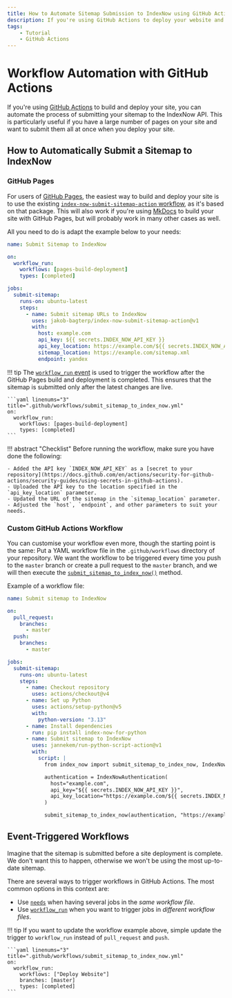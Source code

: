 ```yaml
---
title: How to Automate Sitemap Submission to IndexNow using GitHub Actions
description: If you're using GitHub Actions to deploy your website and want to improve SEO, you can automate the submission of your sitemap to the IndexNow API. Includes code examples for beginners and advanced users.
tags:
    - Tutorial
    - GitHub Actions
---
```


# Workflow Automation with GitHub Actions
If you're using [GitHub Actions](https://github.com/features/actions) to build and deploy your site, you can automate the process of submitting your sitemap to the IndexNow API. This is particularly useful if you have a large number of pages on your site and want to submit them all at once when you deploy your site.

## How to Automatically Submit a Sitemap to IndexNow
### GitHub Pages
For users of [GitHub Pages](https://pages.github.com), the easiest way to build and deploy your site is to use the existing [`index-now-submit-sitemap-action` workflow](https://github.com/marketplace/actions/index-now-submit-sitemap-action), as it's based on that package. This will also work if you're using [MkDocs](https://www.mkdocs.org) to build your site with GitHub Pages, but will probably work in many other cases as well.

All you need to do is adapt the example below to your needs:

```yaml linenums="1" title=".github/workflows/submit_sitemap_to_index_now.yml"
name: Submit Sitemap to IndexNow

on:
  workflow_run:
    workflows: [pages-build-deployment]
    types: [completed]

jobs:
  submit-sitemap:
    runs-on: ubuntu-latest
    steps:
      - name: Submit sitemap URLs to IndexNow
        uses: jakob-bagterp/index-now-submit-sitemap-action@v1
        with:
          host: example.com
          api_key: ${{ secrets.INDEX_NOW_API_KEY }}
          api_key_location: https://example.com/${{ secrets.INDEX_NOW_API_KEY }}.txt
          sitemap_location: https://example.com/sitemap.xml
          endpoint: yandex
```

!!! tip
    The [`workflow_run` event](https://docs.github.com/en/actions/writing-workflows/choosing-when-your-workflow-runs/events-that-trigger-workflows#workflow_run) is used to trigger the workflow after the GitHub Pages build and deployment is completed. This ensures that the sitemap is submitted only after the latest changes are live.

    ```yaml linenums="3" title=".github/workflows/submit_sitemap_to_index_now.yml"
    on:
      workflow_run:
        workflows: [pages-build-deployment]
        types: [completed]
    ```

!!! abstract "Checklist"
    Before running the workflow, make sure you have done the following:

    - Added the API key `INDEX_NOW_API_KEY` as a [secret to your repository](https://docs.github.com/en/actions/security-for-github-actions/security-guides/using-secrets-in-github-actions).
    - Uploaded the API key to the location specified in the `api_key_location` parameter.
    - Updated the URL of the sitemap in the `sitemap_location` parameter.
    - Adjusted the `host`, `endpoint`, and other parameters to suit your needs.

### Custom GitHub Actions Workflow
You can customise your workflow even more, though the starting point is the same: Put a YAML workflow file in the `.github/workflows` directory of your repository. We want the workflow to be triggered every time you push to the `master` branch or create a pull request to the `master` branch, and we will then execute the [`submit_sitemap_to_index_now()`](../../reference/methods/submit-sitemap.md) method.

Example of a workflow file:

```yaml linenums="1" title=".github/workflows/submit_sitemap_to_index_now.yml"
name: Submit sitemap to IndexNow

on:
  pull_request:
    branches:
      - master
  push:
    branches:
      - master

jobs:
  submit-sitemap:
    runs-on: ubuntu-latest
    steps:
      - name: Checkout repository
        uses: actions/checkout@v4
      - name: Set up Python
        uses: actions/setup-python@v5
        with:
          python-version: "3.13"
      - name: Install dependencies
        run: pip install index-now-for-python
      - name: Submit sitemap to IndexNow
        uses: jannekem/run-python-script-action@v1
        with:
          script: |
            from index_now import submit_sitemap_to_index_now, IndexNowAuthentication, SearchEngineEndpoint

            authentication = IndexNowAuthentication(
              host="example.com",
              api_key="${{ secrets.INDEX_NOW_API_KEY }}",
              api_key_location="https://example.com/${{ secrets.INDEX_NOW_API_KEY }}.txt",
            )

            submit_sitemap_to_index_now(authentication, "https://example.com/sitemap.xml", endpoint=SearchEngineEndpoint.YANDEX)
```

## Event-Triggered Workflows
Imagine that the sitemap is submitted before a site deployment is complete. We don't want this to happen, otherwise we won't be using the most up-to-date sitemap.

There are several ways to trigger workflows in GitHub Actions. The most common options in this context are:

- Use [`needs`](https://docs.github.com/en/actions/writing-workflows/about-workflows#creating-dependent-jobs) when having several jobs in the *same workflow file*.
- Use [`workflow_run`](https://docs.github.com/en/actions/using-workflows/events-that-trigger-workflows#workflow_run) when you want to trigger jobs in *different workflow files*.

!!! tip
    If you want to update the workflow example above, simple update the trigger to `workflow_run` instead of `pull_request` and `push`.

    ```yaml linenums="3" title=".github/workflows/submit_sitemap_to_index_now.yml"
    on:
      workflow_run:
        workflows: ["Deploy Website"]
        branches: [master]
        types: [completed]
    ```
